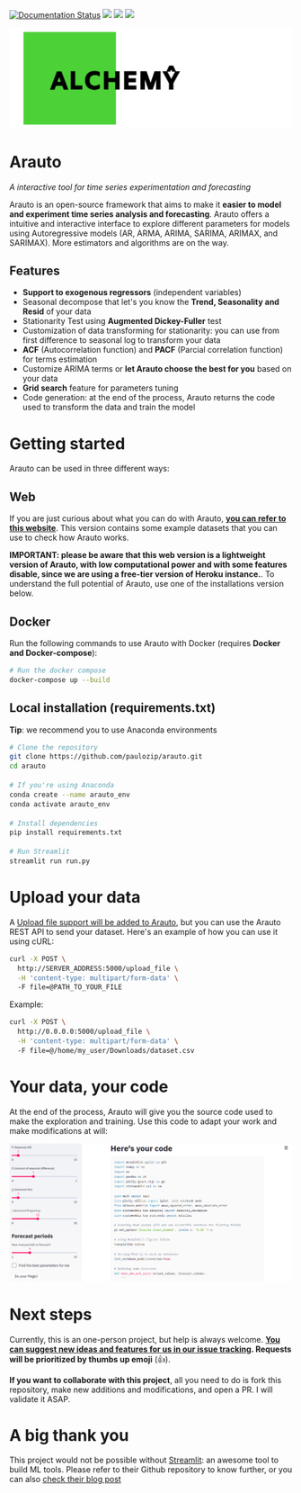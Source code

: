 [![Documentation Status](https://readthedocs.org/projects/python-arauto/badge/?version=latest)](https://python-arauto.readthedocs.io/en/latest/?badge=latest)
![](https://img.shields.io/github/languages/top/paulozip/arauto)
![](https://img.shields.io/github/issues-raw/paulozip/arauto?color=%4cd137)
![](https://img.shields.io/github/issues-closed/paulozip/arauto?color=%238e44ad)

![](img/logo.png)
# Arauto
*A interactive tool for time series experimentation and forecasting*

Arauto is an open-source framework that aims to make it **easier to model and experiment time series analysis and forecasting**. Arauto offers a intuitive and interactive interface to explore different parameters for models using Autoregressive models (AR, ARMA, ARIMA, SARIMA, ARIMAX, and SARIMAX). More estimators and algorithms are on the way.

## Features

* **Support to exogenous regressors** (independent variables)
* Seasonal decompose that let's you know the **Trend, Seasonality and Resid** of your data
* Stationarity Test using **Augmented Dickey-Fuller** test
* Customization of data transforming for stationarity: you can use from first difference to seasonal log to transform your data
* **ACF** (Autocorrelation function) and **PACF** (Parcial correlation function) for terms estimation
* Customize ARIMA terms or **let Arauto choose the best for you** based on your data
* **Grid search** feature for parameters tuning
* Code generation: at the end of the process, Arauto returns the code used to transform the data and train the model

# Getting started
Arauto can be used in three different ways:

## Web
If you are just curious about what you can do with Arauto, **[you can refer to this website](https://projectarauto.herokuapp.com)**. This version contains some example datasets that you can use to check how Arauto works. 

**IMPORTANT: please be aware that this web version is a lightweight version of Arauto, with low computational power and with some features disable, since we are using a free-tier version of Heroku instance.**. To understand the full potential of Arauto, use one of the installations version below.

## Docker
Run the following commands to use Arauto with Docker (requires **Docker and Docker-compose**):

```bash
# Run the docker compose
docker-compose up --build
```

## Local installation (requirements.txt)
**Tip**: we recommend you to use Anaconda environments

```bash
# Clone the repository
git clone https://github.com/paulozip/arauto.git
cd arauto

# If you're using Anaconda
conda create --name arauto_env
conda activate arauto_env

# Install dependencies
pip install requirements.txt

# Run Streamlit
streamlit run run.py
```
# Upload your data
A [Upload file support will be added to Arauto](https://github.com/paulozip/arauto/issues/4), but you can use the Arauto REST API to send your dataset. Here's an example of how you can use it using cURL:

```bash
curl -X POST \
  http://SERVER_ADDRESS:5000/upload_file \
  -H 'content-type: multipart/form-data' \       
  -F file=@PATH_TO_YOUR_FILE
```

Example:
```bash
curl -X POST \
  http://0.0.0.0:5000/upload_file \
  -H 'content-type: multipart/form-data' \       
  -F file=@/home/my_user/Downloads/dataset.csv
```

# Your data, your code
At the end of the process, Arauto will give you the source code used to make the exploration and training. Use this code to adapt your work and make modifications at will:

![](img/arauto_your_code.png)

# Next steps
Currently, this is an one-person project, but help is always welcome. **[You can suggest new ideas and features for us in our issue tracking](https://github.com/paulozip/arauto/issues). Requests will be prioritized by thumbs up emoji** (👍).

**If you want to collaborate with this project**, all you need to do is fork this repository, make new additions and modifications, and open a PR. I will validate it ASAP. 

# A big thank you
This project would not be possible without [Streamlit](https://github.com/streamlit/streamlit): an awesome tool to build ML tools. Please refer to their Github repository to know further, or you can also [check their blog post](https://towardsdatascience.com/coding-ml-tools-like-you-code-ml-models-ddba3357eace)
